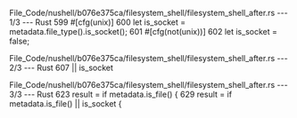 File_Code/nushell/b076e375ca/filesystem_shell/filesystem_shell_after.rs --- 1/3 --- Rust
                                                                                                                                                           599                     #[cfg(unix)]
                                                                                                                                                           600                     let is_socket = metadata.file_type().is_socket();
                                                                                                                                                           601                     #[cfg(not(unix))]
                                                                                                                                                           602                     let is_socket = false;

File_Code/nushell/b076e375ca/filesystem_shell/filesystem_shell_after.rs --- 2/3 --- Rust
                                                                                                                                                           607                         || is_socket

File_Code/nushell/b076e375ca/filesystem_shell/filesystem_shell_after.rs --- 3/3 --- Rust
623                             result = if metadata.is_file() {                                                                                             629                             result = if metadata.is_file() || is_socket {

